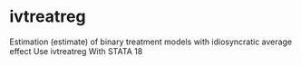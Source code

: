 # ivtreatreg
Estimation (estimate) of binary treatment models with idiosyncratic average effect Use ivtreatreg With STATA 18
